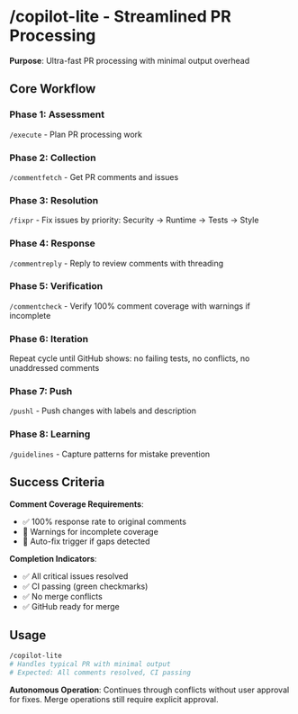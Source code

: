# /copilot-lite - Streamlined PR Processing

**Purpose**: Ultra-fast PR processing with minimal output overhead

## Core Workflow

### Phase 1: Assessment
`/execute` - Plan PR processing work

### Phase 2: Collection  
`/commentfetch` - Get PR comments and issues

### Phase 3: Resolution
`/fixpr` - Fix issues by priority: Security → Runtime → Tests → Style

### Phase 4: Response
`/commentreply` - Reply to review comments with threading

### Phase 5: Verification
`/commentcheck` - Verify 100% comment coverage with warnings if incomplete

### Phase 6: Iteration
Repeat cycle until GitHub shows: no failing tests, no conflicts, no unaddressed comments

### Phase 7: Push
`/pushl` - Push changes with labels and description

### Phase 8: Learning
`/guidelines` - Capture patterns for mistake prevention

## Success Criteria

**Comment Coverage Requirements**:
- ✅ 100% response rate to original comments
- 🚨 Warnings for incomplete coverage
- 🔧 Auto-fix trigger if gaps detected

**Completion Indicators**:
- ✅ All critical issues resolved
- ✅ CI passing (green checkmarks)  
- ✅ No merge conflicts
- ✅ GitHub ready for merge

## Usage

```bash
/copilot-lite
# Handles typical PR with minimal output
# Expected: All comments resolved, CI passing
```

**Autonomous Operation**: Continues through conflicts without user approval for fixes. Merge operations still require explicit approval.